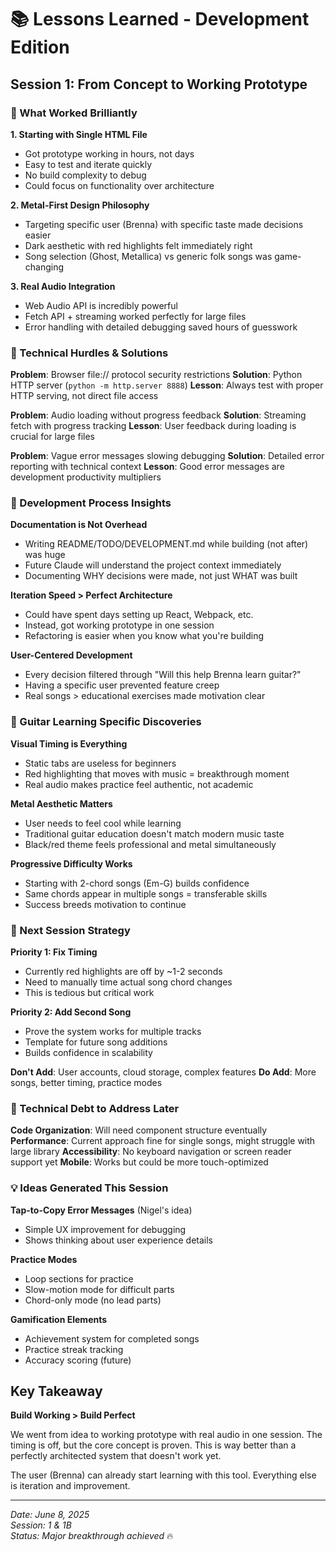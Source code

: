 # 📚 Lessons Learned - Development Edition

## Session 1: From Concept to Working Prototype

### 🎯 What Worked Brilliantly

**1. Starting with Single HTML File**
- Got prototype working in hours, not days
- Easy to test and iterate quickly
- No build complexity to debug
- Could focus on functionality over architecture

**2. Metal-First Design Philosophy** 
- Targeting specific user (Brenna) with specific taste made decisions easier
- Dark aesthetic with red highlights felt immediately right
- Song selection (Ghost, Metallica) vs generic folk songs was game-changing

**3. Real Audio Integration**
- Web Audio API is incredibly powerful
- Fetch API + streaming worked perfectly for large files
- Error handling with detailed debugging saved hours of guesswork

### 🚧 Technical Hurdles & Solutions

**Problem**: Browser file:// protocol security restrictions
**Solution**: Python HTTP server (`python -m http.server 8888`)
**Lesson**: Always test with proper HTTP serving, not direct file access

**Problem**: Audio loading without progress feedback
**Solution**: Streaming fetch with progress tracking
**Lesson**: User feedback during loading is crucial for large files

**Problem**: Vague error messages slowing debugging
**Solution**: Detailed error reporting with technical context
**Lesson**: Good error messages are development productivity multipliers

### 🧠 Development Process Insights

**Documentation is Not Overhead**
- Writing README/TODO/DEVELOPMENT.md while building (not after) was huge
- Future Claude will understand the project context immediately
- Documenting WHY decisions were made, not just WHAT was built

**Iteration Speed > Perfect Architecture**
- Could have spent days setting up React, Webpack, etc.
- Instead, got working prototype in one session
- Refactoring is easier when you know what you're building

**User-Centered Development**
- Every decision filtered through "Will this help Brenna learn guitar?"
- Having a specific user prevented feature creep
- Real songs > educational exercises made motivation clear

### 🎸 Guitar Learning Specific Discoveries

**Visual Timing is Everything**
- Static tabs are useless for beginners
- Red highlighting that moves with music = breakthrough moment
- Real audio makes practice feel authentic, not academic

**Metal Aesthetic Matters**
- User needs to feel cool while learning
- Traditional guitar education doesn't match modern music taste
- Black/red theme feels professional and metal simultaneously

**Progressive Difficulty Works**
- Starting with 2-chord songs (Em-G) builds confidence
- Same chords appear in multiple songs = transferable skills
- Success breeds motivation to continue

### 🚀 Next Session Strategy

**Priority 1: Fix Timing**
- Currently red highlights are off by ~1-2 seconds
- Need to manually time actual song chord changes
- This is tedious but critical work

**Priority 2: Add Second Song**
- Prove the system works for multiple tracks
- Template for future song additions
- Builds confidence in scalability

**Don't Add**: User accounts, cloud storage, complex features
**Do Add**: More songs, better timing, practice modes

### 🔧 Technical Debt to Address Later

**Code Organization**: Will need component structure eventually
**Performance**: Current approach fine for single songs, might struggle with large library
**Accessibility**: No keyboard navigation or screen reader support yet
**Mobile**: Works but could be more touch-optimized

### 💡 Ideas Generated This Session

**Tap-to-Copy Error Messages** (Nigel's idea)
- Simple UX improvement for debugging
- Shows thinking about user experience details

**Practice Modes**
- Loop sections for practice
- Slow-motion mode for difficult parts
- Chord-only mode (no lead parts)

**Gamification Elements**
- Achievement system for completed songs
- Practice streak tracking
- Accuracy scoring (future)

## Key Takeaway

**Build Working > Build Perfect**

We went from idea to working prototype with real audio in one session. The timing is off, but the core concept is proven. This is way better than a perfectly architected system that doesn't work yet.

The user (Brenna) can already start learning with this tool. Everything else is iteration and improvement.

---
*Date: June 8, 2025*  
*Session: 1 & 1B*  
*Status: Major breakthrough achieved* 🔥
